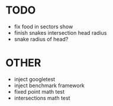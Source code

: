 TODO
====

- fix food in sectors show
- finish snakes intersection head radius
- snake radius of head?

OTHER
=====

- inject googletest
- inject benchmark framework
- fixed point math test
- intersections math test
